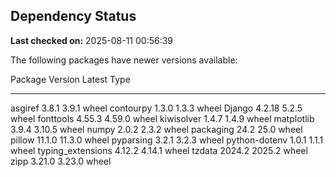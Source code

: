 ## Dependency Status

**Last checked on:** 2025-08-11 00:56:39

The following packages have newer versions available:

Package           Version Latest Type
----------------- ------- ------ -----
asgiref           3.8.1   3.9.1  wheel
contourpy         1.3.0   1.3.3  wheel
Django            4.2.18  5.2.5  wheel
fonttools         4.55.3  4.59.0 wheel
kiwisolver        1.4.7   1.4.9  wheel
matplotlib        3.9.4   3.10.5 wheel
numpy             2.0.2   2.3.2  wheel
packaging         24.2    25.0   wheel
pillow            11.1.0  11.3.0 wheel
pyparsing         3.2.1   3.2.3  wheel
python-dotenv     1.0.1   1.1.1  wheel
typing_extensions 4.12.2  4.14.1 wheel
tzdata            2024.2  2025.2 wheel
zipp              3.21.0  3.23.0 wheel
